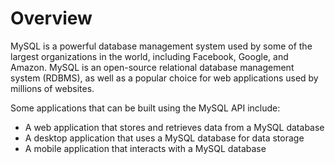 # Overview
      
MySQL is a powerful database management system used by some of the largest organizations in the world, including Facebook, Google, and Amazon. MySQL is an open-source relational database management system (RDBMS), as well as a popular choice for web applications used by millions of websites. 

Some applications that can be built using the MySQL API include: 
-  A web application that stores and retrieves data from a MySQL database 
-  A desktop application that uses a MySQL database for data storage 
-  A mobile application that interacts with a MySQL database